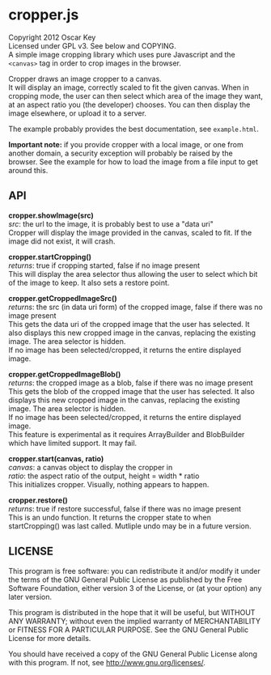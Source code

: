 # cropper.js
Copyright 2012 Oscar Key  
Licensed under GPL v3. See below and COPYING.  
A simple image cropping library which uses pure Javascript and the `<canvas>` tag in order to crop images in the browser.

Cropper draws an image cropper to a canvas.  
It will display an image, correctly scaled to fit the given canvas. When in cropping mode, the user can then select which area of the image they want, at an aspect ratio you (the developer) chooses. You can then display the image elsewhere, or upload it to a server.

The example probably provides the best documentation, see `example.html`.

**Important note:** if you provide cropper with a local image, or one from another domain, a security exception will probably be raised by the browser. See the example for how to load the image from a file input to get around this.

## API
**cropper.showImage(src)**  
*src*: the url to the image, it is probably best to use a "data uri"  
Cropper will display the image provided in the canvas, scaled to fit. If the image did not exist, it will crash.

**cropper.startCropping()**  
*returns*: true if cropping started, false if no image present  
This will display the area selector thus allowing the user to select which bit of the image to keep. It also sets a restore point.

**cropper.getCroppedImageSrc()**  
*returns*: the src (in data uri form) of the cropped image, false if there was no image present  
This gets the data uri of the cropped image that the user has selected. It also displays this new cropped image in the canvas, replacing the existing image. The area selector is hidden.  
If no image has been selected/cropped, it returns the entire displayed image.

**cropper.getCroppedImageBlob()**  
*returns*: the cropped image as a blob, false if there was no image present  
This gets the blob of the cropped image that the user has selected. It also displays this new cropped image in the canvas, replacing the existing image. The area selector is hidden.  
If no image has been selected/cropped, it returns the entire displayed image.  
This feature is experimental as it requires ArrayBuilder and BlobBuilder which have limited support. It may fail.

**cropper.start(canvas, ratio)**  
*canvas*: a canvas object to display the cropper in  
*ratio*: the aspect ratio of the output, height = width * ratio  
This initializes cropper. Visually, nothing appears to happen.

**cropper.restore()**  
*returns*: true if restore successful, false if there was no image present  
This is an undo function. It returns the cropper state to when startCropping() was last called. Mutliple undo may be in a future version.

## LICENSE
This program is free software: you can redistribute it and/or modify
it under the terms of the GNU General Public License as published by
the Free Software Foundation, either version 3 of the License, or
(at your option) any later version.

This program is distributed in the hope that it will be useful,
but WITHOUT ANY WARRANTY; without even the implied warranty of
MERCHANTABILITY or FITNESS FOR A PARTICULAR PURPOSE.  See the
GNU General Public License for more details.

You should have received a copy of the GNU General Public License
along with this program.  If not, see <http://www.gnu.org/licenses/>.